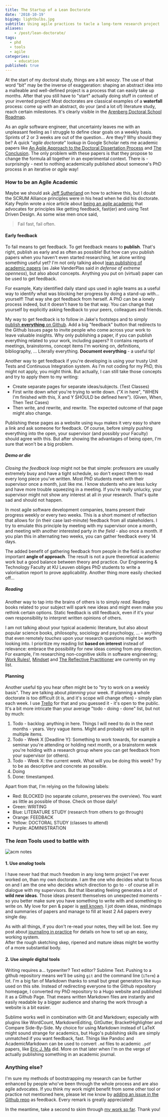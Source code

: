 ```yaml
---
title: The Startup of a Lean Doctorate
date: '2018-10-19'
bigimg: lightbulbs.jpg
subtitle: Using agile practices to tacle a long-term research project
aliases:
    - /post/lean-doctorate/
tags:
  - phd
  - tools
  - agile
categories:
    - education
published: true
---
```


At the start of my doctoral study, things are a bit _woozy_. The use of that word "bit" may be the inverse of exaggeration: shaping an abstract idea into a malleable and well-defined project is a process that can easily take up months. After that you still have to "start" actually doing stuff in context of your invented project! Most doctorates are classical examples of a **waterfall** process: come up with an abstract, do your (and a lot of) literature study, reach certain milestones. It's clearly visible in the [Arenberg Doctoral School Roadmap](https://set.kuleuven.be/phd/roadmap.htm).

As an _agile_ software engineer, that uncertainty leaves me with an unpleasant feeling as I struggle to define clear goals on a weekly basis. Sprints of 2 or 3 weeks are out of the question... Are they? Why should they be? A quick "_agile doctorate_" lookup in Google Scholar nets me academic papers like [An Agile Approach to the Doctoral Dissertation Process](http://csis.pace.edu/~ctappert/srd2015/2015PDF/d4.pdf) and [The Conclusion](http://csis.pace.edu/~ctappert/srd2016/2016PDF/a3.pdf). The only problem with these papers is that they propose to change the formula all together in an experimental context. There is - surprisingly - next to nothing academically published about someone's PhD process in an iterative or _agile_ way! 

### How to be an Agile Academic

Maybe we should ask [Jeff Sutherland](https://www.scrumalliance.org/community/profile/jsutherland) on how to achieve this, but I doubt the SCRUM Alliance principles were in his head when he did his doctorate. Katy Peplin wrote a nice article about [being an agile academic](https://www.katypeplin.com/blog/2017/10/25/be-an-agile-academic) that advocates for principles like getting feedback, fast(er) and using Test Driven Design. As some wise men once said,

> Fail fast, fail often. 

#### Early feedback

To fail means to get feedback. To get feedback means to **publish**. That's right, publish as early and as often as possible! But how can you publish papers when you haven't even started researching, let alone writing something useful yet? I'm not only talking about [lean publishing of academic papers](https://speakerdeck.com/jakevdp/in-defense-of-extreme-openness) (as Jake VanderPlas said _in defense of extreme openness_), but also about concepts. Anything you put on (virtual) paper can be used to get feedback. 

For example, Katy identified daily stand ups used in agile teams as a useful way to identify what was blocking her progress by doing a stand-up with... yourself! That way she got feedback from herself. A PhD can be a lonely process indeed, but it doesn't have to be that way. You can change that yourself by explicitly asking feedback to your peers, colleagues and friends. 

My way to get feedback is to follow in Jake's footsteps and to simply [publish **everything** on Github](https://wgroeneveld.github.io/phd). Add a big "feedback" button that redirects to the Github Issues page to invite people who come across your work to leave valuable insights. Why only publishing a paper, if you can publish everything related to your work, including papers? It contains reports of meetings, brainstorms, concept items I'm working on, definitions, bibliography, ... Literally everything. **Document everything** - a useful tip!

Another way to get feedback if you're developing is using your trusty Unit Tests and Continuous Integration system. As I'm not coding for my PhD, this might not apply, you might think. But actually, I can still take those concepts and try to apply them to my writing:

* Create separate pages for separate ideas/subjects. (Test Classes)
* First write down _what_ you're trying to write down. ("X in here", "WHEN I'm finished with this, X and Y SHOULD be defined here"). (Given, When, Then Test Cases)
* Then write, and rewrite, and rewrite. The expected outcome of that page might also change. 

Publishing these pages as a website using `Hugo` makes it very easy to share a link and ask someone for feedback. Of course, before simply pushing everything into the open, your supervisor (and possibly your Faculty) should agree with this. But after showing the advantages of being open, I'm sure that won't be a big problem. 

##### _Demo or die_

_Closing the feedback loop_ might not be that simple: professors are usually extremely busy and have a tight schedule, so don't expect them to read every long piece you've written. Most PhD students meet with their supervisor once a month, just like me. I know students who are less lucky and have more trouble squeezing in a meeting. If you're really unlucky, your supervisor might not show any interest at all in your research. That's quite sad and should not happen. 

In most agile software development companies, teams present their progress weekly or every two weeks. This is a short moment of reflection that allows for (in their case last-minute) feedback from all stakeholders. I try to emulate this principle by meeting with my supervisor once a month, and meeting with another interested party _in the field_ - also once a month. If you plan this in alternating two weeks, you can gather feedback every 14 days.

The added benefit of gathering feedback from people in the field is another important **angle of approach**. The result is not a pure theoretical academic work but a good balance between theory and practice. Our Engineering & Technology Faculty at KU Leuven obliges PhD students to write a valorisation report to prove applicability. Another thing more easily checked off...

##### Reading

Another way to tap into the brains of others is to simply _read_. Reading books related to your subject will spark new ideas and might even make you rethink certain options. Static feedback is still feedback, even if it's your own responsibility to interpret written opinions of others. 

I am not talking about your typical academic literature, but also about popular science books, philosophy, sociology and psychology, ... - anything that even remotely _touches_ upon your research questions might be worth looking into. I prioritize my reading list **based on interest** instead of relevance: embrace the possibility for new ideas coming from _any_ direction. For example, I'm researching non-cognitive skills in software engineering;  [Work Rules!](https://www.goodreads.com/book/show/22875447-work-rules?ac=1&from_search=true), [Mindset](https://www.goodreads.com/book/show/40745.Mindset?ac=1&from_search=true) and [The Reflective Practitioner](https://www.goodreads.com/book/show/134454.The_Reflective_Practitioner?ac=1&from_search=true) are currently on my list. 

#### Planning

Another useful tip you hear often might be to "try to work on a weekly basis". They are talking about _planning_ your week. If planning a whole doctorate is too difficult (it is, and it's scope will change often) - simply plan each week. I use [Trello](https://trello.com/b/xbb3Wh56/phd-wouter) for that and you guessed it - it's open to the public. It's a bit more intricate than your average "todo - doing - done" list, but not by much:

1. Todo - backlog: anything in here. Things I will need to do in the next months - years. Very vague items. Might and probably will be split in multiple items. 
2. Todo - Week X [Deadline Y]: Something to work towards, for example a seminar you're attending or holding next month, or a brainstorm week you're holding with a research group where you can get feedback from your supervisor (or others).
3. Todo - Week X: the current week. What will you be doing this week? Try to be as descriptive and concrete as possible. 
4. Doing
5. Done: timestamped.

Apart from that, I'm relying on the following labels:

* Red: BLOCKED (no separate column, preserves the overview). You want as little as possible of those. Check on those daily!
* Green: WRITING
* Blue: LITERATURE STUDY (research from others to go through)
* Orange: FEEDBACK
* Yellow: DOCTORAL STUDY (classes to attend)
* Purple: ADMINISTRATION

### The _lean_ Tools used to battle with

![acm notes](../acm_notes.jpg)


#### 1. Use _analog_ tools

I have never had that much freedom in any long term project I've ever worked on, than my own doctorate. I am the one who decides what to focus on and I am the one who decides which direction to go to - of course all in dialogue with my supervisors. But that liberating feeling generates a lot of **wild new ideas**. Those ideas present themselves on unexpected moments - so you better make sure you have something to write with and something to write on. My love for pen & paper is [well known](/post/journaling-in-practice/). I jot down ideas, mindmaps and summaries of papers and manage to fill at least 2 A4 papers every single day. 

As with all things, if you don't re-read your notes, they will be lost. See my post about [journaling in practice](/post/journaling-in-practice/) for details on how to set up an easy, working system.<br/>
After the rough sketching skep, ripened and mature ideas might be worthy of a more substantial body.

#### 2. Use _simple_ digital tools

Writing requires a... typewriter? Text editor? Sublime Text. Pushing to a github repository means we'll be using `git` and the command line (`iTerm`) a lot. I'm a big fan of Markdown thanks to small but great generators like `Hugo` used on this site. Instead of redirecting everyone to the Github repository homepage, I converted my PhD repository to a Hugo website and published it as a Github Page. That means written Markdown files are instantly and easily readable by a bigger audience and sharing the work through a website is a bit easier. 

Sublime works well in combination with Git and Markdown; especially with plugins like WordCount, MarkdownEditing, GitGutter, BracketHighlighter and Compare Side-By-Side. My choice for using Markdown instead of LaTeX might sound strange for academics, but Hugo's publishing skills are simply unmatched if you want feedback, fast. Things like Pandoc and AcademicMarkdown can be used to convert `.md` files to academic `.pdf` papers, like [Eric J. Ma](http://www.ericmjl.com/blog/2016/6/22/tooling-up-for-plain-text-academic-writing-in-markdown/) did. More on that later when I'm on the verge of actually publishing something in an academic journal. 

### Anything else? 

I'm sure my methods of bootstrapping my research can be further enhanced by people who've been through the whole process and are also agile advocates. If you think my work might benefit from some other tool or practice not mentioned here, please let me know by [adding an issue in the Github repo](https://github.com/wgroeneveld/phd/issues) as feedback. Every remark is greatly appreciated!  

In the meantime, take a second to skim through [my work so far](https://wgroeneveld.github.io/phd/). Thank you!

